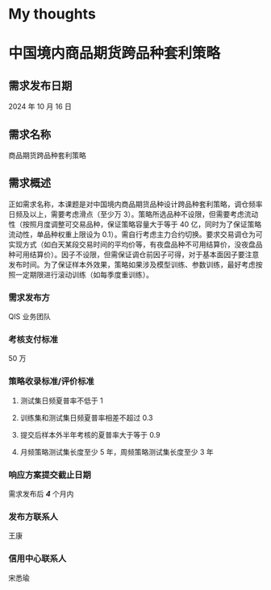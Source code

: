 # My thoughts


# 中国境内商品期货跨品种套利策略

## 需求发布日期

2024 年 10 月 16 日

## 需求名称

商品期货跨品种套利策略

## 需求概述

正如需求名称，本课题是对中国境内商品期货品种设计跨品种套利策略，调仓频率日频及以上，需要考虑滑点（至少万 3）。策略所选品种不设限，但需要考虑流动性（按照月度调整可交易品种，保证策略容量大于等于 40 亿，同时为了保证策略流动性，单品种权重上限设为 0.1）。需自行考虑主力合约切换。要求交易调仓为可实现方式（如白天某段交易时间的平均价等，有夜盘品种不可用结算价，没夜盘品种可用结算价）。因子不设限，但需保证调仓前因子可得，对于基本面因子要注意发布时间。为了保证样本外效果，策略如果涉及模型训练、参数训练，最好考虑按照一定期限进行滚动训练（如每季度重训练）。

### 需求发布方

QIS 业务团队

### 考核支付标准

50 万

### 策略收录标准/评价标准

1. 测试集日频夏普率不低于 1

2. 训练集和测试集日频夏普率相差不超过 0.3

3. 提交后样本外半年考核的夏普率大于等于 0.9

4. 月频策略测试集长度至少 5 年，周频策略测试集长度至少 3 年

### 响应方案提交截止日期

需求发布后 **_4_** 个月内

### 发布方联系人

王康

### 信用中心联系人

宋悉瑜
